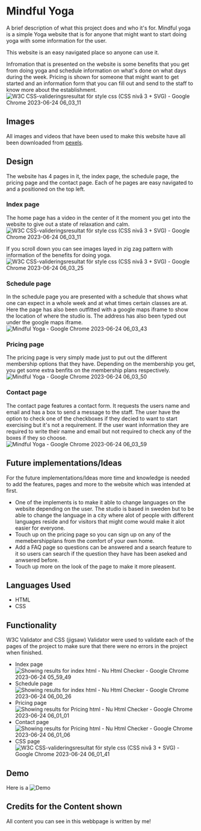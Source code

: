 # Mindful Yoga

A brief description of what this project does and who it's for.
Mindful yoga is a simple Yoga website that is for anyone that might want to start doing yoga with some information for the user. 

This website is an easy navigated place so anyone can use it. 

Infromation that is presented on the website is some benefits that you get from doing yoga and schedule information on what's done on what days during the week. Pricing is shown for someone that might want to get started and an information form that you can fill out and send to the staff to know more about the establishment.
![W3C CSS-valideringsresultat för style css (CSS nivå 3 + SVG) - Google Chrome 2023-06-24 06_03_11](https://github.com/PerparimShabani/Project-1-HTML-CSS/assets/132937791/db47a699-f66b-445f-95dd-4075dd2d577c)

## Images

All images and videos that have been used to make this website have all been downloaded from [pexels](https://www.pexels.com/sv-se/). 

## Design 
The website has 4 pages in it, the index page, the schedule page, the pricing page and the contact page. Each of he pages are easy navigated to and a positioned on the top left.

### Index page 

The home page has a video in the center of it the moment you get into the website to give out a state of relaxation and calm. 
![W3C CSS-valideringsresultat för style css (CSS nivå 3 + SVG) - Google Chrome 2023-06-24 06_03_11](https://github.com/PerparimShabani/Project-1-HTML-CSS/assets/132937791/db47a699-f66b-445f-95dd-4075dd2d577c)


If you scroll down you can see images layed in zig zag pattern with information of the benefits for doing yoga. 
![W3C CSS-valideringsresultat för style css (CSS nivå 3 + SVG) - Google Chrome 2023-06-24 06_03_25](https://github.com/PerparimShabani/Project-1-HTML-CSS/assets/132937791/efb446de-5fe2-400f-ad96-1a21ec0ff7dd)


### Schedule page 
In the schedule page you are presented with a schedule that shows what one can expect in a whole week and at what times certain classes are at.
Here the page has also been outfitted with a google maps iframe to show the location of where the studio is. The address has also been typed out under 
the google maps iframe. 
![Mindful Yoga - Google Chrome 2023-06-24 06_03_43](https://github.com/PerparimShabani/Project-1-HTML-CSS/assets/132937791/c39a8dcc-ef7d-49a3-b67a-b9097065b2ee)


### Pricing page 
The pricing page is very simply made just to put out the different
membership options that they have. Depending on the membership you get, you get some extra benfits on the membership plans respectively. 
![Mindful Yoga - Google Chrome 2023-06-24 06_03_50](https://github.com/PerparimShabani/Project-1-HTML-CSS/assets/132937791/6e751b82-b917-4ef3-836f-4e4dabb69a78)

### Contact page 
The contact page features a contact form. It requests the users name and email and has a box to send a message to the staff.
The user have the option to check one of the checkboxes if they decied to want to start exercising but it's not a requirement. If the user want information they are required to write their name and email but not required to check any of the boxes if they so choose. 
![Mindful Yoga - Google Chrome 2023-06-24 06_03_59](https://github.com/PerparimShabani/Project-1-HTML-CSS/assets/132937791/eaa9498e-fc5c-4c75-be48-e40ebb967ebb)



## Future implementations/Ideas

For the future implementations/Ideas more time and knowledge is needed to add the features, pages and more to the website which was intended at first. 
 * One of the implements is to make it able to change languages on the website depending on the user. The studio is based in sweden but to be able to change the language in a city where alot of people with different languages reside and for visitors that might come would make it alot easier for everyone.
 * Touch up on the pricing page so you can sign up on any of the memebershipplans from the comfort of your own home.
 * Add a FAQ page so questions can be answered and a search feature to it so users can search if the question they have has been aseked and anwsered before.
 * Touch up more on the look of the page to make it more pleasent.
   
 ## Languages Used 
* HTML
* CSS
  
## Functionality
W3C Validator and CSS (jigsaw) Validator were used to validate each of the pages of the project to make sure that there were no errors in the project when finished. 

 * Index page
   ![Showing results for index html - Nu Html Checker - Google Chrome 2023-06-24 05_59_49](https://github.com/PerparimShabani/Project-1-HTML-CSS/assets/132937791/45e7a7de-dc3f-4f34-be61-effde556b18e)
 * Schedule page
   ![Showing results for index html - Nu Html Checker - Google Chrome 2023-06-24 06_00_26](https://github.com/PerparimShabani/Project-1-HTML-CSS/assets/132937791/4ea04d99-c9c7-41b5-bf0e-74aed8661591)
 * Pricing page
   ![Showing results for Pricing html - Nu Html Checker - Google Chrome 2023-06-24 06_01_01](https://github.com/PerparimShabani/Project-1-HTML-CSS/assets/132937791/97132a31-83da-45ae-b81b-0b939cbdfbde)
 * Contact page 
   ![Showing results for Pricing html - Nu Html Checker - Google Chrome 2023-06-24 06_01_06](https://github.com/PerparimShabani/Project-1-HTML-CSS/assets/132937791/da9e02a9-329a-440e-a088-bb54f6b99f00)
 * CSS page 
 ![W3C CSS-valideringsresultat för style css (CSS nivå 3 + SVG) - Google Chrome 2023-06-24 06_01_41](https://github.com/PerparimShabani/Project-1-HTML-CSS/assets/132937791/515e100f-a6b9-4323-a534-e45ad44afc31)

## Demo 

Here is a ![Demo](https://perparimshabani.github.io/Project-1-HTML-CSS/)

## Credits for the Content shown 
All content you can see in this webbpage is written by me! 


